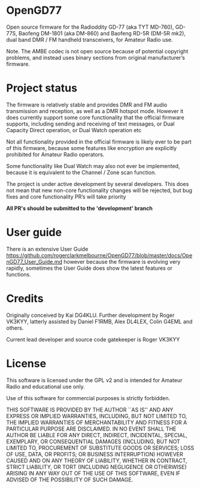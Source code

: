 # OpenGD77
Open source firmware for the Radioddity GD-77 (aka TYT MD-760), GD-77S, Baofeng DM-1801 (aka DM-860) and Baofeng RD-5R (DM-5R mk2), dual band DMR / FM handheld transceivers, for Amateur Radio use.

Note.
The AMBE codec is not open source because of potential copyright problems, and instead uses binary sections from original manufacturer’s firmware.

# Project status

The firmware is relatively stable and provides DMR and FM audio transmission and reception, as well as a DMR hotspot mode.
However it does currently support some core functionality that the official firmware supports, including sending and receiving of text messages, or Dual Capacity Direct operation, or Dual Watch operation etc

Not all functionality provided in the official firmware is likely ever to be part of this firmware, because some features like encryption are explicitly prohibited for Amateur Radio operators.

Some functionality like Dual Watch may also not ever be implemented, because it is equivalent to the Channel / Zone scan function.

The project is under active development by several developers.
This does not mean that new non-core functionality changes will be rejected, but bug fixes and core functionality PR’s will take priority

**All PR's should be submitted to the 'development' branch**


# User guide
There is an extensive User Guide https://github.com/rogerclarkmelbourne/OpenGD77/blob/master/docs/OpenGD77_User_Guide.md  however because the firmware is evolving very rapidly, sometimes the User Guide does show the latest features or functions.

# Credits
Originally conceived by Kai DG4KLU.
Further development by Roger VK3KYY, latterly assisted by Daniel F1RMB, Alex DL4LEX, Colin G4EML and others.

Current lead developer and source code gatekeeper is Roger VK3KYY


# License
This software is licensed under the GPL v2 and is intended for Amateur Radio and educational use only.

Use of this software for commercial purposes is strictly forbidden.

THIS SOFTWARE IS PROVIDED BY THE AUTHOR ``AS IS'' AND ANY EXPRESS OR IMPLIED
WARRANTIES, INCLUDING, BUT NOT LIMITED TO, THE IMPLIED WARRANTIES OF
MERCHANTABILITY AND FITNESS FOR A PARTICULAR PURPOSE ARE DISCLAIMED. IN NO
EVENT SHALL THE AUTHOR BE LIABLE FOR ANY DIRECT, INDIRECT, INCIDENTAL,
SPECIAL, EXEMPLARY, OR CONSEQUENTIAL DAMAGES (INCLUDING, BUT NOT LIMITED TO,
PROCUREMENT OF SUBSTITUTE GOODS OR SERVICES; LOSS OF USE, DATA, OR PROFITS;
OR BUSINESS INTERRUPTION) HOWEVER CAUSED AND ON ANY THEORY OF LIABILITY,
WHETHER IN CONTRACT, STRICT LIABILITY, OR TORT (INCLUDING NEGLIGENCE OR
OTHERWISE) ARISING IN ANY WAY OUT OF THE USE OF THIS SOFTWARE, EVEN IF
ADVISED OF THE POSSIBILITY OF SUCH DAMAGE.
